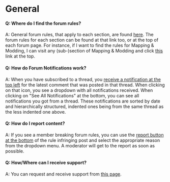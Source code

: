 # General

#### Q: Where do I find the forum rules?
A: General forum rules, that apply to each section, are found [here](http://www.minecraftforum.net/meta/rules).
The forum rules for each section can be found at that link too, or at the top of each forum page. For instance, if I want to find the rules for Mapping & Modding, I can visit any (sub-)section of Mapping & Modding and click [this](http://i.imgur.com/Yg0jDNK.png) link at the top.

#### Q: How do Forum Notifications work?
A: When you have subscribed to a thread, you [receive a notification at the top left](http://i.imgur.com/WxnB3wC.png) for the latest comment that was posted in that thread. When clicking on that icon, you see a dropdown with all notifications received. When clicking on "See All Notifications" at the bottom, you can see all notifications you got from a thread. These notifications are sorted by date and hierarchically structured, indented ones being from the same thread as the less indented one above.

#### Q: How do I report content?
A: If you see a member breaking forum rules, you can use the [report button at the bottom](http://i.imgur.com/83Ll8US.png) of the rule infringing post and select the appropriate reason from the dropdown menu. A moderator will get to the report as soon as possible.

#### Q: How/Where can I receive support?
A: You can request and receive support from [this page](http://www.minecraftforum.net/meta/support).
